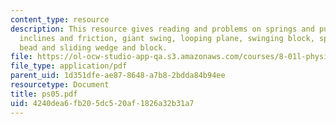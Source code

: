 ```yaml
---
content_type: resource
description: This resource gives reading and problems on springs and pulleys, springs
  inclines and friction, giant swing, looping plane, swinging block, spindletop, sliding
  bead and sliding wedge and block.
file: https://ol-ocw-studio-app-qa.s3.amazonaws.com/courses/8-01l-physics-i-classical-mechanics-fall-2005/4240dea6fb205dc520af1826a32b31a7_ps05.pdf
file_type: application/pdf
parent_uid: 1d351dfe-ae87-8648-a7b8-2bdda84b94ee
resourcetype: Document
title: ps05.pdf
uid: 4240dea6-fb20-5dc5-20af-1826a32b31a7
---
```

